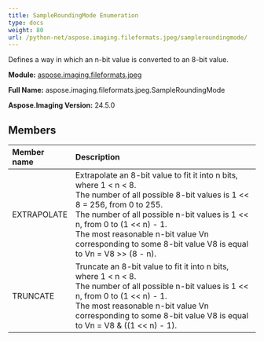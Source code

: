 ```yaml
---
title: SampleRoundingMode Enumeration
type: docs
weight: 80
url: /python-net/aspose.imaging.fileformats.jpeg/sampleroundingmode/
---
```


Defines a way in which an n-bit value is converted to an 8-bit value.

**Module:** [aspose.imaging.fileformats.jpeg](/imaging/python-net/aspose.imaging.fileformats.jpeg/)

**Full Name:** aspose.imaging.fileformats.jpeg.SampleRoundingMode

**Aspose.Imaging Version:** 24.5.0

## **Members**
| **Member name** | **Description** |
| :- | :- |
| EXTRAPOLATE | Extrapolate an 8-bit value to fit it into n bits, where 1 &lt; n &lt; 8.<br/>            The number of all possible 8-bit values is 1 &lt;&lt; 8 = 256, from 0 to 255.<br/>            The number of all possible n-bit values is 1 &lt;&lt; n, from 0 to (1 &lt;&lt; n) - 1.<br/>            The most reasonable n-bit value Vn corresponding to some 8-bit value V8 is equal to Vn = V8 &gt;&gt; (8 - n). |
| TRUNCATE | Truncate an 8-bit value to fit it into n bits, where 1 &lt; n &lt; 8.<br/>            The number of all possible n-bit values is 1 &lt;&lt; n, from 0 to (1 &lt;&lt; n) - 1.<br/>            The most reasonable n-bit value Vn corresponding to some 8-bit value V8 is equal to Vn = V8 &amp; ((1 &lt;&lt; n) - 1). |
